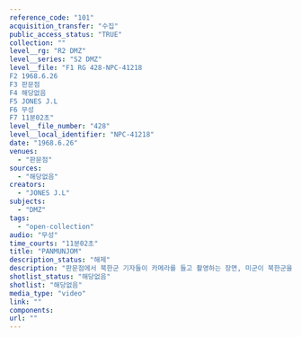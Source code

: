 ```yaml
---
reference_code: "101"
acquisition_transfer: "수집"
public_access_status: "TRUE"
collection: ""
level__rg: "R2 DMZ"
level__series: "S2 DMZ"
level__file: "F1 RG 428-NPC-41218
F2 1968.6.26
F3 판문점 
F4 해당없음
F5 JONES J.L
F6 무성
F7 11분02초"
level__file_number: "428"
level__local_identifier: "NPC-41218"
date: "1968.6.26"
venues: 
  - "판문점"
sources: 
  - "해당없음"
creators: 
  - "JONES J.L"
subjects: 
  - "DMZ"
tags: 
  - "open-collection"
audio: "무성"
time_courts: "11분02초"
title: "PANMUNJOM"
description_status: "해제"
description: "판문점에서 북한군 기자들이 카메라를 들고 촬영하는 장면, 미군이 북한군을 촬영하는 장면이 나온다. 회의장 안을 촬영하는 북한과 미군들이 보이고, 판문각과 이동하는 북한군 모습 등이 이어진다. 전시된 각종 탄창과 총 등이 나온다."
shotlist_status: "해당없음"
shotlist: "해당없음"
media_type: "video"
link: ""
components: 
url: ""
---
```

